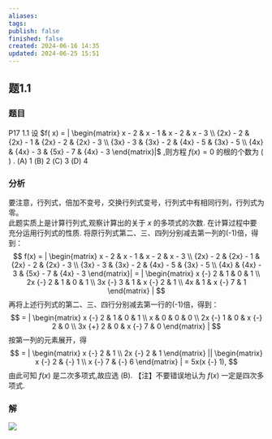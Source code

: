 ```yaml
---
aliases: 
tags: 
publish: false
finished: false
created: 2024-06-16 14:35
updated: 2024-06-25 15:51
---
```

## 题1.1
### 题目
P17 1.1 设 $f( x)  = | \begin{matrix} x - 2 & x - 1 & x - 2 & x - 3 \\  {2x} - 2 & {2x} - 1 & {2x} - 2 & {2x} - 3 \\  {3x} - 3 & {3x} - 2 & {4x} - 5 & {3x} - 5 \\  {4x} & {4x} - 3 & {5x} - 7 & {4x} - 3 \end{matrix}|$ ,则方程 $f( x)  = 0$ 的根的个数为 ( ) .
(A) 1 (B) 2 (C) 3 (D) 4
### 分析 
要注意，行列式，倍加不变号，交换行列式变号，行列式中有相同行列，行列式为零。  
此题实质上是计算行列式,观察计算出的关于 $x$ 的多项式的次数. 在计算过程中要 充分运用行列式的性质. 
将原行列式第二、三、四列分别减去第一列的(-1)倍，得到：
$$
f(x) =  | \begin{matrix} x - 2 & x - 1 & x - 2 & x - 3 \\  {2x} - 2 & {2x} - 1 & {2x} - 2 & {2x} - 3 \\  {3x} - 3 & {3x} - 2 & {4x} - 5 & {3x} - 5 \\  {4x} & {4x} - 3 & {5x} - 7 & {4x} - 3 \end{matrix}| = | \begin{matrix} x {-} 2 & 1 & 0 & 1 \\ 2x {-} 2 & 1 & 0 & 1 \\ 3x {-} 3 & 1 & x {-} 2 & 1 \\ 4x & 1 & x {-} 7 & 1 \end{matrix} | 
$$
再将上述行列式的第二、三、四行分别减去第一行的(-1)倍，得到：
$$
= | \begin{matrix} x {-} 2 & 1 & 0 & 1 \\ x & 0 & 0 & 0 \\ 2x {-} 1 & 0 & x {-} 2 & 0 \\ 3x {+} 2 & 0 & x {-} 7 & 0 \end{matrix} | 
$$
按第一列的元素展开，得
$$
= | \begin{matrix} x {-} 2 & 1 \\ 2x {-} 2 & 1 \end{matrix} || \begin{matrix} x {-} 2 & {-} 1 \\ x {-} 7 & {-} 6 \end{matrix} | = 5x(x {-} 1),
$$
由此可知 $f(x)$ 是二次多项式,故应选 (B). 
【注】不要错误地认为 $f(x)$ 一定是四次多项式.
### 解 
![](https://img.hwenyi.tech/202409040107129.webp)


